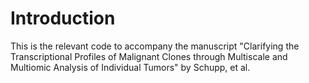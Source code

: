 # Introduction
This is the relevant code to accompany the manuscript "Clarifying the Transcriptional Profiles of Malignant Clones through Multiscale and Multiomic Analysis of Individual Tumors" by Schupp, et al.



